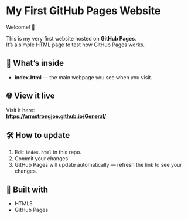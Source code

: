 # My First GitHub Pages Website

Welcome! 👋

This is my very first website hosted on **GitHub Pages**.  
It’s a simple HTML page to test how GitHub Pages works.

## 📄 What’s inside

- **index.html** — the main webpage you see when you visit.

## 🌐 View it live

Visit it here:  
**https://armstrongjoe.github.io/General/**

## 🛠️ How to update

1. Edit `index.html` in this repo.
2. Commit your changes.
3. GitHub Pages will update automatically — refresh the link to see your changes.

## 🚀 Built with

- HTML5
- GitHub Pages
